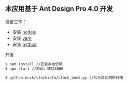 ## 本应用基于 Ant Design Pro 4.0 开发

准备工作：

- 安装 [nodejs](https://nodejs.org/en/)
- 安装 [yarn](https://yarnpkg.com/)
- 安装 [python](https://www.python.org/downloads/)

开发：

```bash
$ npm install //安装本地依赖
$ npm start //启动，端口8000

$ python mock/stockinfo/stock_bond.py //后台自动刷新行情
```